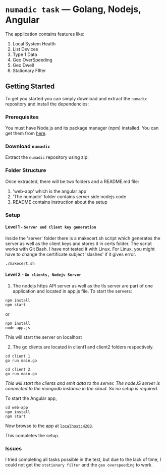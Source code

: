 # `numadic task` — Golang, Nodejs, Angular

The application contains features like:
1. Local System Health
2. List Devices
3. Type 1 Data
4. Geo OverSpeeding
5. Geo Dwell
6. Stationary FIlter

## Getting Started

To get you started you can simply download and extract the `numadic` repository and install the dependencies:

### Prerequisites

You must have Node.js and its package manager (npm) installed. You can get them from [here][node].

### Download `numadic`

Extract the `numadic` repository using zip:

### Folder Structure

Once extracted, there will be two folders and a README.md file: 
1. 'web-app' which is the angular app
2. 'The numadic' folder contains server side nodejs code
3. README contains instruction about the setup


### Setup

#### Level 1 - `Server and Client key generation`

Inside the 'server' folder there is a makecert.sh script which generates the server as well as the client keys and stores it in certs folder.
The script works with Git Bash. I have not tested it with Linux. For Linux, you might have to change the certificate subject 'slashes' if it gives error. 

```
./makecert.sh
```
#### Level 2 - `Go clients, Nodejs Server`

1. The nodejs https API server as well as the tls server are part of one application and located in app.js file. To start the servers:

```
npm install
npm start
```
or 

```
npm install
node app.js
```

This will start the server on localhost


2. The go clients are located in client1 and client2 folders respectively.

```
cd client 1
go run main.go
```
```
cd client 2
go run main.go
```

*This will start the clients and emit data to the server. The nodeJS server is connected to the mongodb instance in the cloud. So no setup is required.* 

To start the Angular app,
```
cd web-app
npm install
npm start
```

Now browse to the app at [`localhost:4200`][local-app-url].

This completes the setup.


### Issues

I tried completing all tasks possible in the test, but due to the lack of time, I could not get the `stationary filter` and the `geo overspeeding` to work. 


[angularjs]: https://angularjs.org/
[bower]: http://bower.io/
[git]: https://git-scm.com/
[http-server]: https://github.com/indexzero/http-server
[jasmine]: https://jasmine.github.io/
[jdk]: https://wikipedia.org/wiki/Java_Development_Kit
[jdk-download]: http://www.oracle.com/technetwork/java/javase/downloads
[karma]: https://karma-runner.github.io/
[local-app-url]: http://localhost:4200
[node]: https://nodejs.org/
[npm]: https://www.npmjs.org/
[protractor]: http://www.protractortest.org/
[selenium]: http://docs.seleniumhq.org/
[travis]: https://travis-ci.org/
[travis-docs]: https://docs.travis-ci.com/user/getting-started
